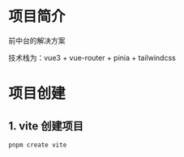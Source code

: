 # 项目简介

前中台的解决方案

技术栈为：vue3 + vue-router + pinia + tailwindcss

# 项目创建

## 1. vite 创建项目

```shell
pnpm create vite
```
